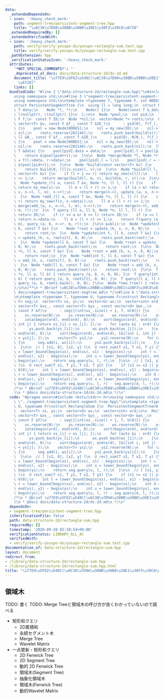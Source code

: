 ```yaml
---
data:
  _extendedDependsOn:
  - icon: ':heavy_check_mark:'
    path: segment-tree/persistent-segment-tree.hpp
    title: "\u6C38\u7D9A\u30BB\u30B0\u30E1\u30F3\u30C8\u6728"
  _extendedRequiredBy: []
  _extendedVerifiedWith:
  - icon: ':heavy_check_mark:'
    path: verify/verify-yosupo-ds/yosupo-rectangle-sum.test.cpp
    title: verify/verify-yosupo-ds/yosupo-rectangle-sum.test.cpp
  _pathExtension: hpp
  _verificationStatusIcon: ':heavy_check_mark:'
  attributes:
    '*NOT_SPECIAL_COMMENTS*': ''
    _deprecated_at_docs: docs/data-structure-2d/ds-2d.md
    document_title: "\u77E9\u5F62\u548C(\u6C38\u7D9A\u30BB\u30B0\u30E1\u30F3\u30C8\
      \u6728)"
    links: []
  bundledCode: "#line 2 \"data-structure-2d/rectangle-sum.hpp\"\n#include <bits/stdc++.h>\n\
    using namespace std;\n\n#line 3 \"segment-tree/persistent-segment-tree.hpp\"\n\
    using namespace std;\n\ntemplate <typename T, typename F, int NODES = 20000000>\n\
    struct PersistentSegmentTree {\n  using ll = long long;\n  struct Node {\n   \
    \ T data;\n    Node *l, *r;\n    Node() {}\n    Node(const T &_data) : data(_data),\
    \ l(nullptr), r(nullptr) {}\n  };\n\n  Node *pool;\n  int pid;\n  ll N;\n  const\
    \ F f;\n  const T ID;\n  Node *nil;\n  vector<Node *> roots;\n\n  PersistentSegmentTree(const\
    \ vector<T> &v, const F &f_, const T &ID_)\n      : pid(0), f(f_), ID(ID_), nil(nullptr)\
    \ {\n    pool = new Node[NODES];\n    nil = my_new(ID);\n    nil->l = nil->r =\
    \ nil;\n    roots.reserve(262144);\n    roots.push_back(build(v));\n  }\n\n  PersistentSegmentTree(const\
    \ ll &N_, const F &f_, const T &ID_)\n      : pid(0), N(N_), f(f_), ID(ID_), nil(nullptr)\
    \ {\n    pool = new Node[NODES];\n    nil = my_new(ID);\n    nil->l = nil->r =\
    \ nil;\n    roots.reserve(262144);\n    roots.push_back(nil);\n  }\n\n  Node *my_new(const\
    \ T &data) {\n    pool[pid].data = data;\n    pool[pid].l = pool[pid].r = nil;\n\
    \    return &(pool[pid++]);\n  }\n\n  Node *merge(Node *l, Node *r) {\n    pool[pid].data\
    \ = f(l->data, r->data);\n    pool[pid].l = l;\n    pool[pid].r = r;\n    return\
    \ &(pool[pid++]);\n  }\n\n  Node *build(const vector<T> &v) {\n    N = (ll)v.size();\n\
    \    return build(0, (ll)v.size(), v);\n  }\n\n  Node *build(ll l, ll r, const\
    \ vector<T> &v) {\n    if (l + 1 == r) return my_new(v[l]);\n    ll m = (l + r)\
    \ >> 1;\n    return merge(build(l, m, v), build(m, r, v));\n  }\n\n private:\n\
    \  Node *update_(ll a, const T &x, Node *n, ll l, ll r) {\n    if (l + 1 == r)\
    \ return my_new(x);\n    ll m = (l + r) >> 1;\n    if (a < m) return merge(update_(a,\
    \ x, n->l, l, m), n->r);\n    return merge(n->l, update_(a, x, n->r, m, r));\n\
    \  }\n  Node *add_(ll a, const T &x, Node *n, ll l, ll r) {\n    if (l + 1 ==\
    \ r) return my_new(f(x, n->data));\n    ll m = (l + r) >> 1;\n    if (a < m) return\
    \ merge(add_(a, x, n->l, l, m), n->r);\n    return merge(n->l, add_(a, x, n->r,\
    \ m, r));\n  }\n  T query_(ll a, ll b, Node *n, ll l, ll r) {\n    if (n == nil)\
    \ return ID;\n    if (r <= a or b <= l) return ID;\n    if (a <= l and r <= b)\
    \ return n->data;\n    ll m = (l + r) >> 1;\n    return f(query_(a, b, n->l, l,\
    \ m), query_(a, b, n->r, m, r));\n  }\n\n public:\n  Node *update(Node *n, ll\
    \ k, const T &x) {\n    Node *root = update_(k, x, n, 0, N);\n    roots.push_back(root);\n\
    \    return root;\n  }\n  Node *update(int t, ll k, const T &x) {\n    Node *root\
    \ = update_(k, x, roots[t], 0, N);\n    roots.push_back(root);\n    return root;\n\
    \  }\n  Node *update(ll k, const T &x) {\n    Node *root = update_(k, x, roots.back(),\
    \ 0, N);\n    roots.push_back(root);\n    return root;\n  }\n\n  Node *add(Node\
    \ *n, ll k, const T &x) {\n    Node *root = add_(k, x, n, 0, N);\n    roots.push_back(root);\n\
    \    return root;\n  }\n  Node *add(int t, ll k, const T &x) {\n    Node *root\
    \ = add_(k, x, roots[t], 0, N);\n    roots.push_back(root);\n    return root;\n\
    \  }\n  Node *add(ll k, const T &x) {\n    Node *root = add_(k, x, roots.back(),\
    \ 0, N);\n    roots.push_back(root);\n    return root;\n  }\n\n  T query(Node\
    \ *n, ll a, ll b) { return query_(a, b, n, 0, N); }\n  T query(int t, ll a, ll\
    \ b) { return query_(a, b, roots[t], 0, N); }\n  T query(ll a, ll b) { return\
    \ query_(a, b, roots.back(), 0, N); }\n\n  Node *new_tree() { return nil; }\n\
    };\n\n/**\n * @brief \u6C38\u7D9A\u30BB\u30B0\u30E1\u30F3\u30C8\u6728\n * @docs\
    \ docs/segment-tree/persistent-segtree.md\n */\n#line 6 \"data-structure-2d/rectangle-sum.hpp\"\
    \n\ntemplate <typename T, typename U, typename F>\nstruct RectangleSum {\n  PersistentSegmentTree<U,\
    \ F> seg;\n  vector<T> xs, ys;\n  vector<U> ws;\n  vector<int> ord;\n\n  RectangleSum(const\
    \ vector<T> &xs_, const vector<T> &ys_, const vector<U> &ws_,\n              \
    \ const F &f)\n      : seg({(int)xs_.size() + 1, f, U(0)}) {\n    int N = xs_.size();\n\
    \    xs.reserve(N);\n    ys.reserve(N);\n    ws.reserve(N);\n    ord.resize(N);\n\
    \    iota(begin(ord), end(ord), 0);\n    sort(begin(ord), end(ord), [&](int i,\
    \ int j) { return xs_[i] < xs_[j]; });\n    for (auto &i : ord) {\n      xs.push_back(xs_[i]);\n\
    \      ys.push_back(ys_[i]);\n      ws.push_back(ws_[i]);\n    }\n    iota(begin(ord),\
    \ end(ord), 0);\n    sort(begin(ord), end(ord), [&](int i, int j) { return ys[i]\
    \ < ys[j]; });\n    vector<T> ys2;\n    ys2.reserve(N);\n    for (auto &i : ord)\
    \ {\n      seg.add(i, ws[i]);\n      ys2.push_back(ys[i]);\n    }\n    ys.swap(ys2);\n\
    \  }\n\n  // [ [x1, 0], [x2, y] )\n  U rect_sum(T x1, T x2, T y) {\n    int l\
    \ = lower_bound(begin(xs), end(xs), x1) - begin(xs);\n    int r = lower_bound(begin(xs),\
    \ end(xs), x2) - begin(xs);\n    int u = lower_bound(begin(ys), end(ys), y) -\
    \ begin(ys);\n    return seg.query(u, l, r);\n  }\n\n  // [ [x1, y1], [x2, y2]\
    \ )\n  U rect_sum(T x1, T y1, T x2, T y2) {\n    if (x1 >= x2 || y1 >= y2) return\
    \ U(0);\n    int l = lower_bound(begin(xs), end(xs), x1) - begin(xs);\n    int\
    \ r = lower_bound(begin(xs), end(xs), x2) - begin(xs);\n    int d = lower_bound(begin(ys),\
    \ end(ys), y1) - begin(ys);\n    int u = lower_bound(begin(ys), end(ys), y2) -\
    \ begin(ys);\n    return seg.query(u, l, r) - seg.query(d, l, r);\n  }\n};\n\n\
    /*\n * @brief \u77E9\u5F62\u548C(\u6C38\u7D9A\u30BB\u30B0\u30E1\u30F3\u30C8\u6728\
    )\n * @docs docs/data-structure-2d/ds-2d.md\n */\n"
  code: "#pragma once\n#include <bits/stdc++.h>\nusing namespace std;\n\n#include\
    \ \"../segment-tree/persistent-segment-tree.hpp\"\n\ntemplate <typename T, typename\
    \ U, typename F>\nstruct RectangleSum {\n  PersistentSegmentTree<U, F> seg;\n\
    \  vector<T> xs, ys;\n  vector<U> ws;\n  vector<int> ord;\n\n  RectangleSum(const\
    \ vector<T> &xs_, const vector<T> &ys_, const vector<U> &ws_,\n              \
    \ const F &f)\n      : seg({(int)xs_.size() + 1, f, U(0)}) {\n    int N = xs_.size();\n\
    \    xs.reserve(N);\n    ys.reserve(N);\n    ws.reserve(N);\n    ord.resize(N);\n\
    \    iota(begin(ord), end(ord), 0);\n    sort(begin(ord), end(ord), [&](int i,\
    \ int j) { return xs_[i] < xs_[j]; });\n    for (auto &i : ord) {\n      xs.push_back(xs_[i]);\n\
    \      ys.push_back(ys_[i]);\n      ws.push_back(ws_[i]);\n    }\n    iota(begin(ord),\
    \ end(ord), 0);\n    sort(begin(ord), end(ord), [&](int i, int j) { return ys[i]\
    \ < ys[j]; });\n    vector<T> ys2;\n    ys2.reserve(N);\n    for (auto &i : ord)\
    \ {\n      seg.add(i, ws[i]);\n      ys2.push_back(ys[i]);\n    }\n    ys.swap(ys2);\n\
    \  }\n\n  // [ [x1, 0], [x2, y] )\n  U rect_sum(T x1, T x2, T y) {\n    int l\
    \ = lower_bound(begin(xs), end(xs), x1) - begin(xs);\n    int r = lower_bound(begin(xs),\
    \ end(xs), x2) - begin(xs);\n    int u = lower_bound(begin(ys), end(ys), y) -\
    \ begin(ys);\n    return seg.query(u, l, r);\n  }\n\n  // [ [x1, y1], [x2, y2]\
    \ )\n  U rect_sum(T x1, T y1, T x2, T y2) {\n    if (x1 >= x2 || y1 >= y2) return\
    \ U(0);\n    int l = lower_bound(begin(xs), end(xs), x1) - begin(xs);\n    int\
    \ r = lower_bound(begin(xs), end(xs), x2) - begin(xs);\n    int d = lower_bound(begin(ys),\
    \ end(ys), y1) - begin(ys);\n    int u = lower_bound(begin(ys), end(ys), y2) -\
    \ begin(ys);\n    return seg.query(u, l, r) - seg.query(d, l, r);\n  }\n};\n\n\
    /*\n * @brief \u77E9\u5F62\u548C(\u6C38\u7D9A\u30BB\u30B0\u30E1\u30F3\u30C8\u6728\
    )\n * @docs docs/data-structure-2d/ds-2d.md\n */\n"
  dependsOn:
  - segment-tree/persistent-segment-tree.hpp
  isVerificationFile: false
  path: data-structure-2d/rectangle-sum.hpp
  requiredBy: []
  timestamp: '2020-09-28 02:10:54+09:00'
  verificationStatus: LIBRARY_ALL_AC
  verifiedWith:
  - verify/verify-yosupo-ds/yosupo-rectangle-sum.test.cpp
documentation_of: data-structure-2d/rectangle-sum.hpp
layout: document
redirect_from:
- /library/data-structure-2d/rectangle-sum.hpp
- /library/data-structure-2d/rectangle-sum.hpp.html
title: "\u77E9\u5F62\u548C(\u6C38\u7D9A\u30BB\u30B0\u30E1\u30F3\u30C8\u6728)"
---
```

## 領域木

TODO: 書く
TODO: Merge Treeと領域木の呼び方が良くわかっていないので調べる

- 矩形和クエリ
  - 2D累積和
  - 永続セグメント木
  - Merge Tree
  - Wavelet Matrix
- 一点更新・矩形和クエリ
  - 2D Fenwick Tree
  - 2D Segment Tree
  - 動的 2D Fenwick Tree
  - 領域木(Segment Tree)
  - 抽象化領域木
  - 領域木(Fenwick Tree)
  - 動的Wavelet Matrix
